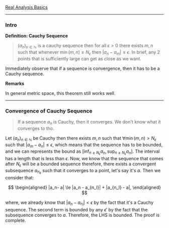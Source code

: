 [Real Analysis Basics](Real%20Analysis%20Basics.md)

---
### **Intro**

**Definition: Cauchy Sequence**

> $(a_n)_{n\in \mathbb N}$ is a cauchy sequence then for all $\epsilon > 0$ there exists $m, n$ such that whenever $\min(m, n) \ge N_\epsilon$ then $|a_n - a_m|\le \epsilon$. In brief, any 2 points that is sufficiently large can get as close as we want. 

Immediately observe that if a sequence is convergence, then it has to be a Cauchy sequence. 

**Remarks**

In general metric space, this theorem still works well. 

---
### **Convergence of Cauchy Sequence**

> If a sequence $a_n$ is Cauchy, then it converges. We don't know what it converges to tho. 

Let $(a_n)_{n\in \mathbb N}$ be Cauchy then there exists $m, n$ such that $\forall \min(m, n)> N_\epsilon$ such that $|a_m - a_n|\le \epsilon$, which means that the sequence has to be bounded, and we can represents the bound as $[\inf_{n\ge N_\epsilon}a_n, \sup_{n\ge N_\epsilon}a_n]$. The interval has a length that is less than $\epsilon$. Now, we know that the sequence that comes after $N_\epsilon$ will be a bounded sequence therefore, there exists a convergent subsequence $a_{n_k}$ such that it converges to a point, let's say it's $a$. Then we consider that: 

$$
\begin{aligned}
    |a_n-  a| \le |a_n - a_{n_l}| + |a_{n_l} - a|, 
\end{aligned}
$$

where, we already know that $|a_n - a_{n_l}| < \epsilon$ by the fact that it's a Cauchy sequence. The second term is bounded by any $\epsilon'$ by the fact that the subsequence converges to $a$. Therefore, the LHS is bounded. The proof is complete.  







